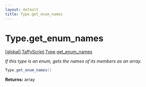 ```yaml
---
layout: default
title: Type.get_enum_names
---
```


# Type.get_enum_names

[\[global\]]({{site.baseurl}}/docs/).[TaffyScript]({{site.baseurl}}/docs/TaffyScript/).[Type]({{site.baseurl}}/docs/TaffyScript/Type/).[get_enum_names]({{site.baseurl}}/docs/TaffyScript/Type/get_enum_names/)

_If this type is an enum, gets the names of its members as an array._

```cs
Type.get_enum_names()
```

**Returns:** array
